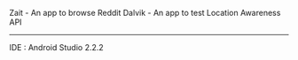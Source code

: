 Zait - An app to browse Reddit
Dalvik - An app to test Location Awareness API
_________________________________

IDE : Android Studio 2.2.2
 
